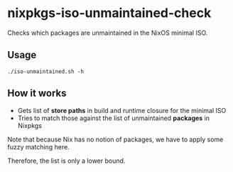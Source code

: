 # nixpkgs-iso-unmaintained-check

Checks which packages are unmaintained in the NixOS minimal ISO.

## Usage

```
./iso-unmaintained.sh -h
```

## How it works

- Gets list of **store paths** in build and runtime closure for the minimal ISO
- Tries to match those against the list of unmaintained **packages** in Nixpkgs

Note that because Nix has no notion of packages, we have to apply some fuzzy matching here.

Therefore, the list is only a lower bound.
